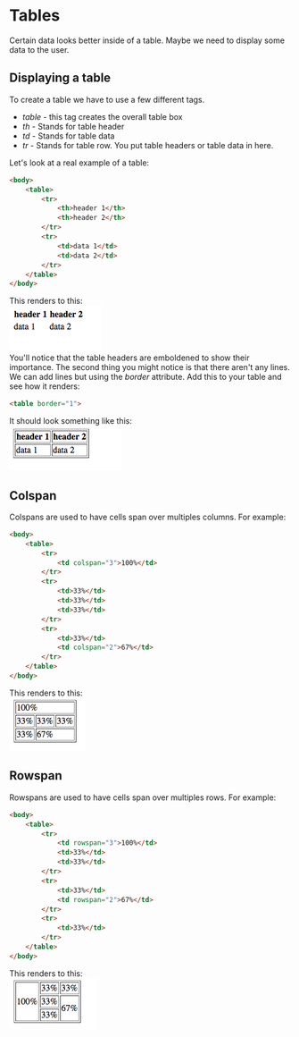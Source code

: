 # Tables
Certain data looks better inside of a table. Maybe we need to display some data to the user.

## Displaying a table
To create a table we have to use a few different tags.
* *table* - this tag creates the overall table box
* *th*  - Stands for table header
* *td* - Stands for table data
* *tr* - Stands for table row. You put table headers or table data in here.

Let's look at a real example of a table:
```html
<body>
    <table>
        <tr>
            <th>header 1</th>
            <th>header 2</th>
        </tr>
        <tr>
            <td>data 1</td>
            <td>data 2</td>
        </tr>
    </table>
</body>
```
This renders to this:  
![tables](./images/tables.png)  
You'll notice that the table headers are emboldened to show their importance. The second thing you might notice is that there aren't any lines. We can add lines but using the *border* attribute. Add this to your table and see how it renders:  
```html
<table border="1">
```
It should look something like this:  
![borders](./images/borders.png)  

## Colspan
Colspans are used to have cells span over multiples columns. For example:
```html
<body>
    <table>
        <tr>
            <td colspan="3">100%</td>
        </tr>
        <tr>
            <td>33%</td>
            <td>33%</td>
            <td>33%</td>
        </tr>
        <tr>
            <td>33%</td>
            <td colspan="2">67%</td>
        </tr>
    </table>
</body>
```
This renders to this:  
![colspan](./images/colspan.png)

## Rowspan
Rowspans are used to have cells span over multiples rows. For example:
```html
<body>
    <table>
        <tr>
            <td rowspan="3">100%</td>
            <td>33%</td>
            <td>33%</td>
        </tr>
        <tr>
            <td>33%</td>
            <td rowspan="2">67%</td>
        </tr>
        <tr>
            <td>33%</td>
        </tr>
    </table>
</body>
```
This renders to this:  
![rowspan](./images/rowspan.png)

